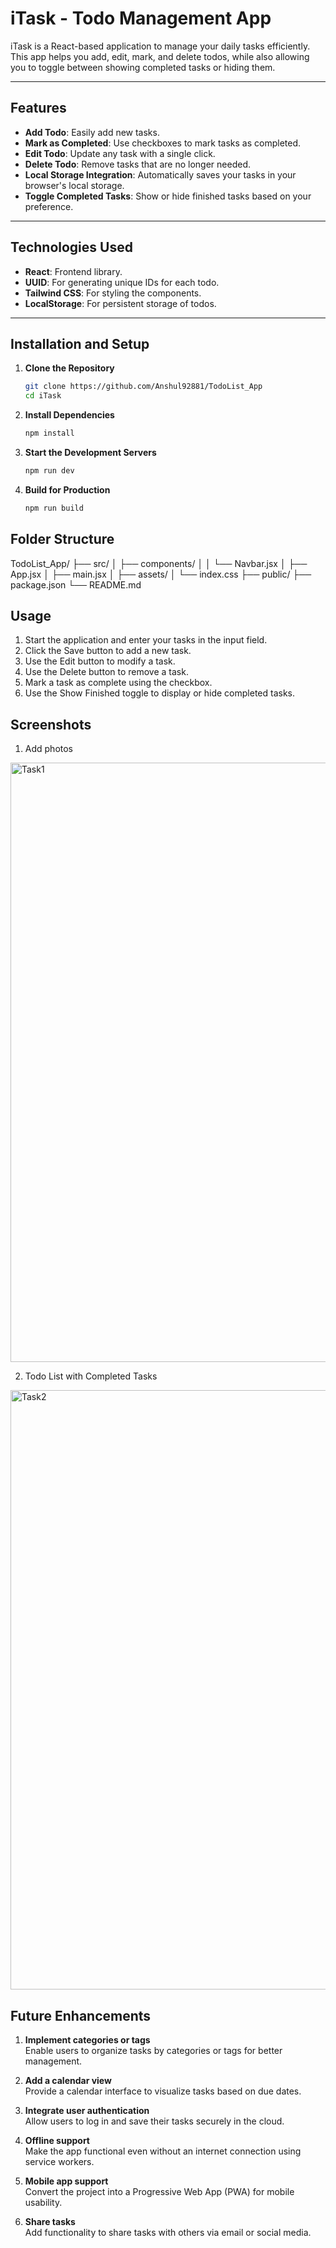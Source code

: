 # iTask - Todo Management App

iTask is a React-based application to manage your daily tasks efficiently. This app helps you add, edit, mark, and delete todos, while also allowing you to toggle between showing completed tasks or hiding them.

---

## Features

- **Add Todo**: Easily add new tasks.
- **Mark as Completed**: Use checkboxes to mark tasks as completed.
- **Edit Todo**: Update any task with a single click.
- **Delete Todo**: Remove tasks that are no longer needed.
- **Local Storage Integration**: Automatically saves your tasks in your browser's local storage.
- **Toggle Completed Tasks**: Show or hide finished tasks based on your preference.

---

## Technologies Used

- **React**: Frontend library.
- **UUID**: For generating unique IDs for each todo.
- **Tailwind CSS**: For styling the components.
- **LocalStorage**: For persistent storage of todos.

---

## Installation and Setup

1. **Clone the Repository**
   ```bash
   git clone https://github.com/Anshul92881/TodoList_App
   cd iTask
2. **Install Dependencies**
   ```bash
   npm install
3. **Start the Development Servers**
   ```bash   
   npm run dev
4. **Build for Production**
   ```bash
   npm run build

## Folder Structure

TodoList_App/
├── src/
│   ├── components/
│   │   └── Navbar.jsx
│   ├── App.jsx
│   ├── main.jsx
│   ├── assets/
│   └── index.css
├── public/
├── package.json
└── README.md

## Usage

1. Start the application and enter your tasks in the input field.
2. Click the Save button to add a new task.
3. Use the Edit button to modify a task.
4. Use the Delete button to remove a task.
5. Mark a task as complete using the checkbox.
6. Use the Show Finished toggle to display or hide completed tasks.

## Screenshots
1. Add photos

<img width="959" alt="Task1" src="https://github.com/user-attachments/assets/0819b6df-71c8-46c1-ab86-64bd88a52683" />

2. Todo List with Completed Tasks

<img width="959" alt="Task2" src="https://github.com/user-attachments/assets/e5f8a651-39f4-48a2-94e0-e9e0bd11e1a1" />


## Future Enhancements 

1. **Implement categories or tags**  
   Enable users to organize tasks by categories or tags for better management.

2. **Add a calendar view**  
   Provide a calendar interface to visualize tasks based on due dates.

3. **Integrate user authentication**  
   Allow users to log in and save their tasks securely in the cloud.

4. **Offline support**  
   Make the app functional even without an internet connection using service workers.

5. **Mobile app support**  
   Convert the project into a Progressive Web App (PWA) for mobile usability.

6. **Share tasks**  
    Add functionality to share tasks with others via email or social media.



